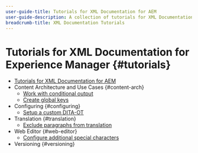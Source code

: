 ```yaml
---
user-guide-title: Tutorials for XML Documentation for AEM
user-guide-description: A collection of tutorials for XML Documentation for Adobe Experience Manager.
breadcrumb-title: XML Documentation Tutorials
---
```

  
# Tutorials for XML Documentation for Experience Manager {#tutorials}

+ [Tutorials for XML Documentation for AEM](overview.md)
+ Content Architecture and Use Cases {#content-arch}
  + [Work with conditional output](./content-architecture/create-and-use-conditions.md)
  + [Create global keys](./content-architecture/create-global-keys.md)
+ Configuring {#configuring}
  + [Setup a custom DITA-OT](./configuring/setup-a-custom-dita-ot.md)
+ Translation {#translation}
  + [Exclude paragraphs from translation](./translation/exclude-paragraphs-from-translation.md)
+ Web Editor {#web-editor}
  + [Configure additional special characters](./web-editor/configure-additional-special-characters.md) 
+ Versioning {#versioning}



